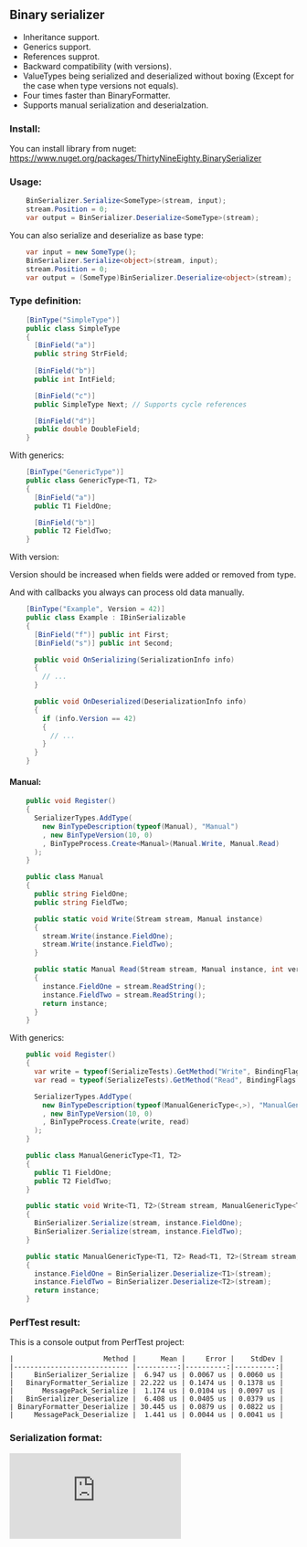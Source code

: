 ## Binary serializer
- Inheritance support.
- Generics support.
- References supprot.
- Backward compatibility (with versions).
- ValueTypes being serialized and deserialized without boxing (Except for the case when type versions not equals).
- Four times faster than BinaryFormatter.
- Supports manual serialization and deserialzation.

### Install:
You can install library from nuget:
https://www.nuget.org/packages/ThirtyNineEighty.BinarySerializer

### Usage:
``` C#
    BinSerializer.Serialize<SomeType>(stream, input);
    stream.Position = 0;
    var output = BinSerializer.Deserialize<SomeType>(stream);
```

You can also serialize and deserialize as base type:
``` C#
    var input = new SomeType();
    BinSerializer.Serialize<object>(stream, input);
    stream.Position = 0;
    var output = (SomeType)BinSerializer.Deserialize<object>(stream);
```

### Type definition:
``` C#
    [BinType("SimpleType")]
    public class SimpleType
    {
      [BinField("a")]
      public string StrField;
      
      [BinField("b")]
      public int IntField;

      [BinField("c")]
      public SimpleType Next; // Supports cycle references

      [BinField("d")]
      public double DoubleField;
    }
```

With generics:
``` C#
    [BinType("GenericType")]
    public class GenericType<T1, T2>
    {
      [BinField("a")]
      public T1 FieldOne;

      [BinField("b")]
      public T2 FieldTwo;
    }
```

With version:

Version should be increased when fields were added or removed from type.

And with callbacks you always can process old data manually.
``` C#
    [BinType("Example", Version = 42)]
    public class Example : IBinSerializable
    {
      [BinField("f")] public int First;
      [BinField("s")] public int Second;

      public void OnSerializing(SerializationInfo info)
      {
        // ...
      }

      public void OnDeserialized(DeserializationInfo info)
      {
        if (info.Version == 42)
        {
          // ...
        }
      }
    }
```

#### Manual:
``` C#
    public void Register()
    {
      SerializerTypes.AddType(
        new BinTypeDescription(typeof(Manual), "Manual")
        , new BinTypeVersion(10, 0)
        , BinTypeProcess.Create<Manual>(Manual.Write, Manual.Read)
      );
    }

    public class Manual
    {
      public string FieldOne;
      public string FieldTwo;

      public static void Write(Stream stream, Manual instance)
      {
        stream.Write(instance.FieldOne);
        stream.Write(instance.FieldTwo);
      }

      public static Manual Read(Stream stream, Manual instance, int version)
      {
        instance.FieldOne = stream.ReadString();
        instance.FieldTwo = stream.ReadString();
        return instance;
      }
    }
```

With generics:
``` C#
    public void Register()
    {
      var write = typeof(SerializeTests).GetMethod("Write", BindingFlags.Static | BindingFlags.Public);
      var read = typeof(SerializeTests).GetMethod("Read", BindingFlags.Static | BindingFlags.Public);

      SerializerTypes.AddType(
        new BinTypeDescription(typeof(ManualGenericType<,>), "ManualGenericType")
        , new BinTypeVersion(10, 0)
        , BinTypeProcess.Create(write, read)
      );
    }

    public class ManualGenericType<T1, T2>
    {
      public T1 FieldOne;
      public T2 FieldTwo;
    }

    public static void Write<T1, T2>(Stream stream, ManualGenericType<T1, T2> instance)
    {
      BinSerializer.Serialize(stream, instance.FieldOne);
      BinSerializer.Serialize(stream, instance.FieldTwo);
    }

    public static ManualGenericType<T1, T2> Read<T1, T2>(Stream stream, ManualGenericType<T1, T2> instance, int version)
    {
      instance.FieldOne = BinSerializer.Deserialize<T1>(stream);
      instance.FieldTwo = BinSerializer.Deserialize<T2>(stream);
      return instance;
    }
```

### PerfTest result:
This is a console output from PerfTest project:
```
|                      Method |      Mean |     Error |    StdDev |
|---------------------------- |----------:|----------:|----------:|
|     BinSerializer_Serialize |  6.947 us | 0.0067 us | 0.0060 us |
|   BinaryFormatter_Serialize | 22.222 us | 0.1474 us | 0.1378 us |
|       MessagePack_Serialize |  1.174 us | 0.0104 us | 0.0097 us |
|   BinSerializer_Deserialize |  6.408 us | 0.0405 us | 0.0379 us |
| BinaryFormatter_Deserialize | 30.445 us | 0.0879 us | 0.0822 us |
|     MessagePack_Deserialize |  1.441 us | 0.0044 us | 0.0041 us |
```

### Serialization format:
![Link](https://github.com/Nirklav/BinSerializer/blob/master/Format.md)
